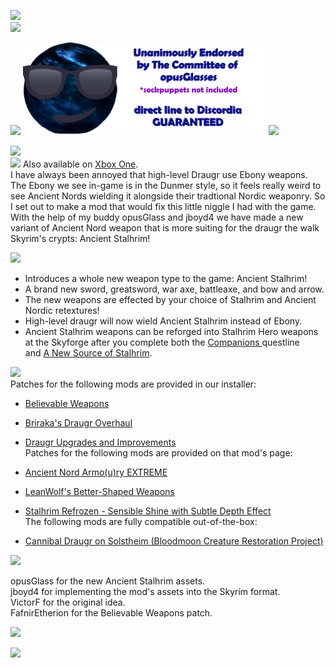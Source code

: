 [![](https://raw.githubusercontent.com/PierreDespereaux/PierreDespereaux/master/assets/images/Discord%20Icon%20Rounded%20Small.png)](https://pierredespereaux.github.io/PierreDespereaux/)\
[![](https://raw.githubusercontent.com/PierreDespereaux/Keizaal/main/assets/images/branding/Featured%20in%20Keizaal.png)](https://pierredespereaux.github.io/Keizaal/)

[![](https://raw.githubusercontent.com/PierreDespereaux/PierreDespereaux/master/assets/images/Catir%20Approved.png)](https://youtu.be/V85sjumXnOs)
[![](https://raw.githubusercontent.com/opusGlass/opusGlassImages/main/banners/endorsement.png)](https://www.nexusmods.com/users/6123863)[](https://youtu.be/V85sjumXnOs)
[![](https://raw.githubusercontent.com/PierreDespereaux/PierreDespereaux/master/assets/images/konahrik.png)](https://www.nexusmods.com/users/32960085)

![](https://raw.githubusercontent.com/PierreDespereaux/PierreDespereaux/master/assets/images/banners/Ancient%20Nord%20Stalhrim.png)\
[![](https://raw.githubusercontent.com/PierreDespereaux/PierreDespereaux/master/assets/images/Xbox%20Tiny.png)](https://bethesda.net/en/mods/skyrim/mod-detail/4210568)﻿﻿ Also available on [Xbox One](https://bethesda.net/en/mods/skyrim/mod-detail/4210568)﻿.\
I have always been annoyed that high-level Draugr use Ebony weapons. The Ebony we see in-game is in the Dunmer style, so it feels really weird to see Ancient Nords wielding it alongside their tradtional Nordic weaponry. So I set out to make a mod that would fix this little niggle I had with the game. With the help of my buddy opusGlass and jboyd4 we have made a new variant of Ancient Nord weapon that is more suiting for the draugr the walk Skyrim's crypts: Ancient Stalhrim!

![](https://raw.githubusercontent.com/PierreDespereaux/PierreDespereaux/master/assets/images/banners/Features.png)

-   Introduces a whole new weapon type to the game: Ancient Stalhrim!
-   A brand new sword, greatsword, war axe, battleaxe, and bow and arrow.
-   The new weapons are effected by your choice of Stalhrim and Ancient Nordic retextures!
-   High-level draugr will now wield Ancient Stalhrim instead of Ebony.
-   Ancient Stalhrim weapons can be reforged into Stalhrim Hero weapons at the Skyforge after you complete both the [Companions ](https://en.uesp.net/wiki/Skyrim:Companions)﻿questline and [A New Source of Stalhrim](https://en.uesp.net/wiki/Skyrim:A_New_Source_of_Stalhrim)﻿.

![](https://raw.githubusercontent.com/PierreDespereaux/PierreDespereaux/master/assets/images/banners/Compatibility.png)\
Patches for the following mods are provided in our installer:

-   [Believable Weapons](https://www.nexusmods.com/skyrimspecialedition/mods/37737)﻿
-   [Briraka's Draugr Overhaul](https://www.nexusmods.com/skyrimspecialedition/mods/26188)﻿
-   [Draugr Upgrades and Improvements](https://www.nexusmods.com/skyrimspecialedition/mods/21775)\
Patches for the following mods are provided on that mod's page:

-   [Ancient Nord Armo(u)ry EXTREME](https://www.nexusmods.com/skyrimspecialedition/mods/41265)﻿
-   [LeanWolf's Better-Shaped Weapons](https://www.nexusmods.com/skyrimspecialedition/mods/2017)﻿
-   [Stalhrim Refrozen - Sensible Shine with Subtle Depth Effect](https://www.nexusmods.com/skyrimspecialedition/mods/41348)\
The following mods are fully compatible out-of-the-box:

-   [Cannibal Draugr on Solstheim (Bloodmoon Creature Restoration Project)](https://www.nexusmods.com/skyrimspecialedition/mods/21238)

![](https://raw.githubusercontent.com/PierreDespereaux/PierreDespereaux/master/assets/images/banners/Credits.png)

opusGlass for the new Ancient Stalhrim assets.\
jboyd4 for implementing the mod's assets into the Skyrim format.\
VictorF for the original idea.\
FafnirEtherion for the Believable Weapons patch.

﻿![](https://raw.githubusercontent.com/PierreDespereaux/PierreDespereaux/master/assets/images/banners/My%20Mods.png)

﻿﻿[![](https://raw.githubusercontent.com/PierreDespereaux/PierreDespereaux/master/assets/images/banners/Master.png)](https://www.nexusmods.com/users/61720101)
